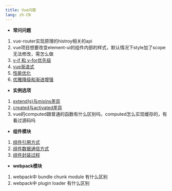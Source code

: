 ```yaml
---
title: Vue问题
lang: zh-CN
---
```


- **常问问题**
1. vue-router实现原理的histroy相关的api
2. vue项目想要改变element-ui的组件内部的样式，默认情况下style加了scope无法修改，需怎么做
3. [v-if 和 v-for优先级](./VUE/FAQs/priorityVifWithVfor.md)
4. [vue渐进式](./VUE/FAQs/progressive.md)
5. [性能优化](./VUE/FAQs/optimizationPerformance.md)
5. [优雅降级和渐进增强](./VUE/FAQs/gracefulDegradationAndGradualEnhancement.md)


- **实例选项**
1. [extend(s)与mixins差异](./VUE/Example/diffExtend(s)WithMixins.md)
2. [created与activated差异](./VUE/Example/diffCreatedWithActivated.md)
3. vue的computed跟普通的函数有什么区别吗，computed怎么实现缓存的，有看过源码吗


- **组件模块**
1. [组件引用方式](./VUE/Component/introduction.md)
2. [组件数据通信方式](./VUE/Component/introduction.md)
3. [组件封装过程](./VUE/Component/package.md)

- **webpack模块**
1. webpack中 bundle chunk module 有什么区别
2. webpack中 plugin loader 有什么区别
